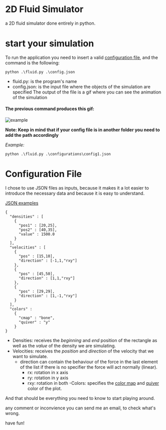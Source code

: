# 2D Fluid Simulator
a 2D fluid simulator done entirely in python.

# start your simulation
To run the application you need to insert a valid [configuration file](#Configuration-File), and the command is the following:
```
python .\fluid.py .\config.json
```
- fluid.py: is the program's name
- config.json: is the input file where the objects of the simulation are specified
The output of the file is a gif where you can see the animation of the simulation

#### The previous command produces this gif:

![example](https://github.com/sodes-proxy/2D-Fluid-Simulator/blob/main/qwerty.gif)

**Note: Keep in mind that if your config file is in another folder you need to add the path accordingly**

*Example:*
```
python .\fluid.py .\configurations\config1.json
```
# Configuration File

I chose to use JSON files as inputs, because it makes it a lot easier to introduce the necessary data and because it is easy to understand.

[JSON examples](http://www2.hawaii.edu/~takebaya/cent110/json/json.html)

```
{
  "densities" : [
    {
      "pos1" : [20,25],
      "pos2" : [40,35],
      "value" : 1500.0
    }
  ],
  "velocities" : [
    {
      "pos" : [15,10],
      "direction" : [-1,1,"rxy"]
    },
    {
      "pos" : [45,50],
      "direction" : [1,1,"rxy"]
    },
    {
      "pos" : [29,29],
      "direction" : [1,-1,"rxy"]
    }
  ],
  "colors" :
    {
      "cmap" : "bone",
      "quiver" : "y"
    }	
}
```
- Densities: receives the *beginning* and *end* position of the rectangle as well as the *value* of the density we are simulating.
- Velocities: receives the *position* and *direction* of the velocity that we want to simulate.
  - direction can contain the behaviour of the force in the last element of the list if there is no specifier the force will act normally (linear).
    - rx: rotation in x axis
    - ry: rotation in y axis
    - rxy: rotation in both
-Colors: specifies the [color map](https://matplotlib.org/stable/tutorials/colors/colormaps.html) and [quiver](https://matplotlib.org/stable/tutorials/colors/colors.html) color of the plot.

And that should be everything you need to know to start playing around.

any comment or inconvience you can send me an email, to check what's wrong.

have fun!
